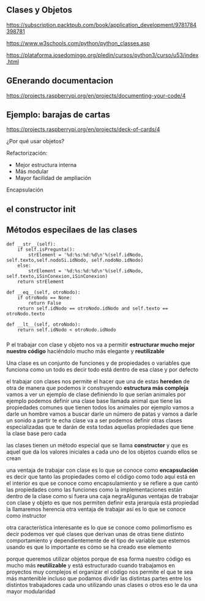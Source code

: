 ## Clases y Objetos


https://subscription.packtpub.com/book/application_development/9781784398781


https://www.w3schools.com/python/python_classes.asp


https://plataforma.josedomingo.org/pledin/cursos/python3/curso/u53/index.html



## GEnerando documentacion

https://projects.raspberrypi.org/en/projects/documenting-your-code/4

## Ejemplo: barajas de cartas

https://projects.raspberrypi.org/en/projects/deck-of-cards/4


¿Por qué usar objetos? 

Refactorización: 
* Mejor estructura interna
* Más modular  
* Mayor facilidad de ampliación
     

Encapsulación

## el constructor __init__

## Métodos especilaes de las clases


    def __str__(self):
        if self.isPregunta():
            strElement = '%d:%s:%d:%d\n'%(self.idNodo, self.texto,self.nodoSi.idNodo, self.nodoNo.idNodo)
        else:
            strElement = '%d:%s:%d:%d\n'%(self.idNodo, self.texto,iSinConexion,iSinConexion)        
        return strElement

    def __eq__(self, otroNodo):
        if otroNodo == None:
            return False
        return self.idNodo == otroNodo.idNodo and self.texto == otroNodo.texto

    def __lt__(self, otroNodo):
        return self.idNodo < otroNodo.idNodo

### 


P el trabajar con clase y objeto nos va a permitir **estructurar mucho mejor nuestro código** haciéndolo mucho más elegante y **reutilizable** 

Una clase es un conjunto de funciones y de propiedades o variables que funciona como un todo es decir todo está dentro de esa clase y por defecto


el trabajar con clases nos permite el hacer que una de estas **hereden** de otra de manera que podemos ir construyendo **estructura más compleja** vamos a ver un ejemplo de clase definiendo lo que serían animales por ejemplo podemos definir una clase base llamada animal que tiene las propiedades comunes que tienen todos los animales por ejemplo vamos a darle un hombre vamos a buscar darle un número de patas y vamos a darle un sonido a partir te echa clase va a ser podemos definir otras clases especializadas que te darán de esta todas aquellas propiedades que tiene la clase base pero cada


las clases tienen un método especial que se llama **constructor** y que es aquel que da los valores iniciales a cada uno de los objetos cuando ellos se crean


una ventaja de trabajar con clase es lo que se conoce como **encapsulación** es decir que tanto las propiedades como el código como todo aquí está en el interior es que se conoce como encapsulamiento y se refiere a que cantó las propiedades como las funciones como la implementaciones están dentro de la clase como si fuera una caja negraAlgunas ventajas de trabajar con clase y objeto es que nos permiten definir esta jerarquía está propiedad la llamaremos herencia otra ventaja de trabajar así es lo que se conoce como instructor


otra característica interesante es lo que se conoce como polimorfismo es decir podemos ver qué clases que derivan unas de otras tiene distinto comportamiento y dependientemente de el tipo de variable que estemos usando es que lo importante es cómo se ha creado ese elemento


porque queremos utilizar objetos porque de esa forma nuestro código es mucho más  **reutilizable** y está estructurado cuando trabajamos en proyectos muy complejos el organizar el código nos permite el que te sea más mantenible incluso que podamos dividir las distintas partes entre los distintos trabajadores cada uno utilizando unas clases o otros eso le da una mayor modularidad